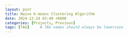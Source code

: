 ```yaml
---
layout: post
title: Naive K-means Clustering Algorithm
date: 2024-12-24 03:40 +0000
categories: [Projects, Previous]
tags: [TAG]     # TAG names should always be lowercase
---
```

